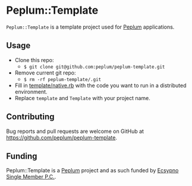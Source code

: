 # Peplum::Template

`Peplum::Template` is a template project used for [Peplum](https://github.com/peplum/peplum) applications.

## Usage

* Clone this repo:
  * `$ git clone git@github.com:peplum/peplum-template.git`
* Remove current git repo:
  * `$ rm -rf peplum-template/.git`
* Fill in [template/native.rb](https://github.com/peplum/template/blob/master/lib/peplum/template/native.rb) with the 
code you want to run in a distributed environment.
* Replace `template` and `Template` with your project name.

## Contributing

Bug reports and pull requests are welcome on GitHub at https://github.com/peplum/peplum-template.

## Funding

Peplum::Template is a [Peplum](https://github.com/peplum/) project and as such funded by [Ecsypno Single Member P.C.](https://ecsypno.com).
